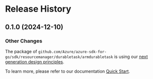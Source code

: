 # Release History

## 0.1.0 (2024-12-10)
### Other Changes

The package of `github.com/Azure/azure-sdk-for-go/sdk/resourcemanager/durabletask/armdurabletask` is using our [next generation design principles](https://azure.github.io/azure-sdk/general_introduction.html).

To learn more, please refer to our documentation [Quick Start](https://aka.ms/azsdk/go/mgmt).